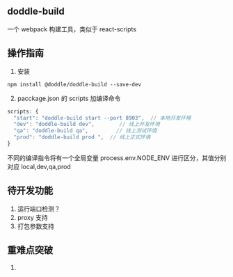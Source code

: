 ## doddle-build

一个 webpack 构建工具，类似于 react-scripts

## 操作指南

1. 安装

```shell
npm install @doddle/doddle-build --save-dev
```

2. pacckage.json 的 scripts 加编译命令

```javascript
scripts: {
  "start": "doddle-build start --port 8903",  // 本地开发环境
  "dev": "doddle-build dev",        // 线上开发环境
  "qa": "doddle-build qa",         // 线上测试环境
  "prod": "doddle-build prod ",  // 线上正式环境
}
```

不同的编译指令将有一个全局变量 process.env.NODE_ENV 进行区分，其值分别对应 local,dev,qa,prod

## 待开发功能

1. 运行端口检测？
2. proxy 支持
3. 打包参数支持

## 重难点突破

1.
